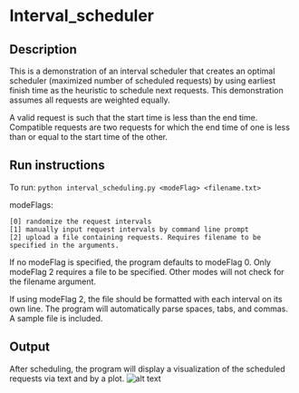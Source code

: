 # Interval_scheduler

## Description
This is a demonstration of an interval scheduler that creates an optimal scheduler (maximized number of scheduled requests)  by using earliest finish time as the heuristic to schedule next requests. This demonstration assumes all requests are weighted equally.

A valid request is such that the start time is less than the end time. Compatible requests are two requests for which the end time of one is less than or equal to the start time of the other.

## Run instructions
To run:
```python interval_scheduling.py <modeFlag> <filename.txt>```

modeFlags:
  ```
  [0] randomize the request intervals
  [1] manually input request intervals by command line prompt 
  [2] upload a file containing requests. Requires filename to be specified in the arguments.
  ```
If no modeFlag is specified, the program defaults to modeFlag 0.
Only modeFlag 2 requires a file to be specified. Other modes will not check for the filename argument.

If using modeFlag 2, the file should be formatted with each interval on its own line. The program will automatically parse spaces, tabs, and commas. A sample file is included.

## Output
After scheduling, the program will display a visualization of the scheduled requests via text and by a plot.
![alt text](sample_plot.png)
